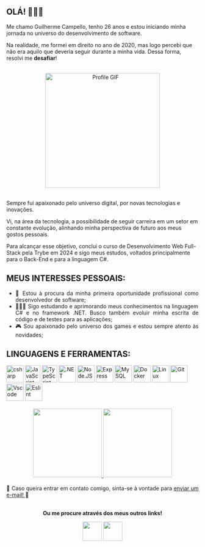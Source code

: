 ## OLÁ! 🙋🏻‍♂️

Me chamo Guilherme Campello, tenho 26 anos e estou iniciando minha jornada no universo do desenvolvimento de software.

Na realidade, me formei em direito no ano de 2020, mas logo percebi que não era aquilo que deveria seguir durante a minha vida. Dessa forma, resolvi me **desafiar**!

<br>

<div align="center">
    <img alt="Profile GIF" src="https://raw.githubusercontent.com/abhisheknaiidu/abhisheknaiidu/master/code.gif" width="300px" />
</div>

<br>

Sempre fui apaixonado pelo universo digital, por novas tecnologias e inovações.

Vi, na área da tecnologia, a possibilidade de seguir carreira em um setor em constante evolução, alinhando minha perspectiva de futuro aos meus gostos pessoais.

Para alcançar esse objetivo, conclui o curso de Desenvolvimento Web Full-Stack pela Trybe em 2024 e sigo meus estudos, voltados principalmente para o Back-End e para a linguagem C#.

## MEUS INTERESSES PESSOAIS:

<ul align="justify">
<li>💼 Estou à procura da minha primeira oportunidade profissional como desenvolvedor de software;</li>
<li>🧑🏻‍💻 Sigo estudando e aprimorando meus conhecimentos na linguagem C# e no framework .NET. Busco também evoluir minha escrita de código e de testes para as aplicações;</li>
<li>🎮 Sou apaixonado pelo universo dos games e estou sempre atento às novidades;</li>
</ul>

## LINGUAGENS E FERRAMENTAS:
<div>
    <img titl="Csharp" alt="csharp" height="45" width="45" src="https://cdn.jsdelivr.net/gh/devicons/devicon@latest/icons/csharp/csharp-original.svg"/>       
    <img title="JavaScript" alt="JavaScript" height="45" width="40" src="https://cdn.jsdelivr.net/gh/devicons/devicon@latest/icons/javascript/javascript-original.svg" />
    <img title="TypeScript" alt="TypeScript" height="45" width="40" src="https://cdn.jsdelivr.net/gh/devicons/devicon@latest/icons/typescript/typescript-original.svg" />
    <img title=".NET" alt=".NET" height="45" width="45" src="https://cdn.jsdelivr.net/gh/devicons/devicon@latest/icons/dotnetcore/dotnetcore-original.svg" /> 
    <img title="Node.JS" alt="Node.JS" height="45" width="45" src="https://cdn.jsdelivr.net/gh/devicons/devicon@latest/icons/nodejs/nodejs-original.svg" />
    <img title="Express" alt="Express" height="45" width="45" src="https://cdn.jsdelivr.net/gh/devicons/devicon@latest/icons/express/express-original-wordmark.svg" />
    <img title="MySQL" alt="MySQL" height="45" width="45" src="https://cdn.jsdelivr.net/gh/devicons/devicon@latest/icons/mysql/mysql-original-wordmark.svg" />
    <img title="Docker" alt="Docker" height="45" width="45" src="https://cdn.jsdelivr.net/gh/devicons/devicon@latest/icons/docker/docker-original-wordmark.svg" />
    <img title="Linux" alt="Linux" width="45" height="45" src="https://cdn.jsdelivr.net/gh/devicons/devicon@latest/icons/linux/linux-original.svg" />
    <img title="Git" alt="Git" height="45" width="45" src="https://cdn.jsdelivr.net/gh/devicons/devicon@latest/icons/git/git-original.svg" />
    <img title="Vscode" alt="Vscode" height="45" width="45" src="https://cdn.jsdelivr.net/gh/devicons/devicon@latest/icons/vscode/vscode-original.svg" />
    <img title="Eslint" alt="Eslint" height="45" width="45" src="https://cdn.jsdelivr.net/gh/devicons/devicon@latest/icons/eslint/eslint-original.svg" />
</div>
<br>
<div align="center">
  <a href="https://github.com/guilhermecampellof">
    <img height="180em" src="https://github-readme-stats.vercel.app/api?username=guilhermecampellof&show_icons=true&theme=dark"/>
    <img height="180em" src="https://github-readme-stats.vercel.app/api/top-langs/?username=guilhermecampellof&layout=compact&langs_count=7&theme=dark"/>
  </a>
</div>
<br>
<div align="justify">
  <a>📨 Caso queira entrar em contato comigo, sinta-se à vontade para <a href="mailto:guilhermecampello@hotmail.com">enviar um e-mail! </a>📨</a>
</div>
<br>
<div align="center">
  <p><strong>Ou me procure através dos meus outros links!</strong></p>
  <a href="https://www.linkedin.com/in/guilhermecampello/" target="_blank"><img src="https://i.ibb.co/Kx2GSrT/linkedin.png" width="50px" height="50px" target="_blank"></a> 
  <a href="https://instagram.com/gui.campello" target="_blank"><img src="https://cdn.icon-icons.com/icons2/1211/PNG/512/1491579602-yumminkysocialmedia36_83067.png" target="_blank" width="50px" height="50px"></a>
</div>
